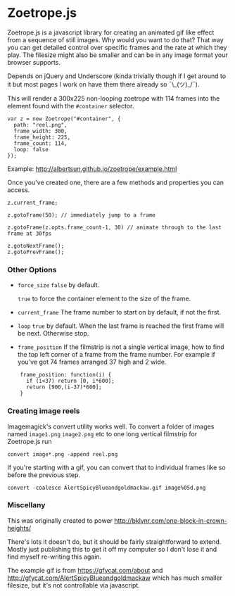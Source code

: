 # Zoetrope.js

Zoetrope.js is a javascript library for creating an animated gif like effect from a sequence of still images. Why would you want to do that? That way you can get detailed control over specific frames and the rate at which they play. The filesize might also be smaller and can be in any image format your browser supports.

Depends on jQuery and Underscore (kinda trivially though if I get around to it but most pages I work on have them there already so ¯\\\_(ツ)_/¯). 

This will render a 300x225 non-looping zoetrope with 114 frames into the element found with the `#container` selector.

```
var z = new Zoetrope("#container", {
  path: "reel.png",
  frame_width: 300,
  frame_height: 225,
  frame_count: 114,
  loop: false
});
```

Example: http://albertsun.github.io/zoetrope/example.html

Once you've created one, there are a few methods and properties you can access.

```
z.current_frame;

z.gotoFrame(50); // immediately jump to a frame

z.gotoFrame(z.opts.frame_count-1, 30) // animate through to the last frame at 30fps

z.gotoNextFrame();
z.gotoPrevFrame();

```

### Other Options

* `force_size`
    `false` by default.

    `true` to force the container element to the size of the frame.

* `current_frame`
    The frame number to start on by default, if not the first.

* `loop`
    `true` by default. When the last frame is reached the first frame will be next. Otherwise stop.

* `frame_position`
    If the filmstrip is not a single vertical image, how to find the top left corner of a frame from the frame number. For example if you've got 74 frames arranged 37 high and 2 wide.

```
    frame_position: function(i) {
      if (i<37) return [0, i*600];
      return [900,(i-37)*600];
    }
```

### Creating image reels

Imagemagick's convert utility works well. To convert a folder of images named `image1.png` `image2.png` etc to one long vertical filmstrip for Zoetrope.js run

```
convert image*.png -append reel.png
```

If you're starting with a gif, you can convert that to individual frames like so before the previous step.

```
convert -coalesce AlertSpicyBlueandgoldmackaw.gif image%05d.png
```

### Miscellany

This was originally created to power http://bklynr.com/one-block-in-crown-heights/

There's lots it doesn't do, but it should be fairly straightforward to extend. Mostly just publishing this to get it off my computer so I don't lose it and find myself re-writing this again.

The example gif is from https://gfycat.com/about and http://gfycat.com/AlertSpicyBlueandgoldmackaw which has much smaller filesize, but it's not controllable via javascript.

